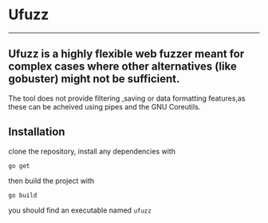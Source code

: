# Ufuzz
---
Ufuzz is a highly flexible web fuzzer meant for complex cases where other alternatives (like gobuster) might not be sufficient.
---
The tool does not provide filtering ,saving or data formatting features,as these can be acheived using pipes and the GNU Coreutils.

## Installation
clone the repository,
install any dependencies with

```
go get
```
then build the project with

```
go build
```

you should find an executable named `ufuzz`
